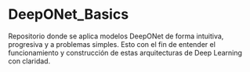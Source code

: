 # DeepONet_Basics
Repositorio donde se aplica modelos DeepONet de forma intuitiva, progresiva y a problemas simples. Esto con el fin de entender el funcionamiento y construcción de estas arquitecturas de Deep Learning con claridad.

